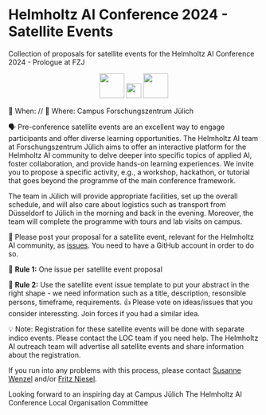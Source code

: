 # Helmholtz AI Conference 2024 - Satellite Events
Collection of proposals for satellite events for the Helmholtz AI Conference 2024 - Prologue at FZJ

<p align="center">
  <img src="https://github.com/DKRZ-AIM/HAI-HI-unconference-2023/assets/29659187/e642a0f3-d68a-4faf-895e-76706d773c76" height="50"> 
  <img src="https://github.com/DKRZ-AIM/HAI-HI-unconference-2023/assets/29659187/0dddb1b8-69c0-4aeb-8a68-aedb8b9f996b" height="30"> 
  <img src="https://github.com/DKRZ-AIM/HAI-HI-unconference-2023/assets/29659187/e642a0f3-d68a-4faf-895e-76706d773c76" height="50"> 
</p>

:calendar: When: //
:round_pushpin: Where: Campus Forschungszentrum Jülich


🗣️ Pre-conference satellite events are an excellent way to engage participants and offer diverse learning opportunities. The Helmholtz AI team at Forschungszentrum Jülich aims to offer an interactive platform for the Helmholtz AI community to delve deeper into specific topics of applied AI, foster collaboration, and provide hands-on learning experiences. We invite you to propose a specific activity, e.g., a workshop, hackathon, or tutorial that goes beyond the programme of the main conference framework.

The team in Jülich will provide appropriate facilities, set up the overall schedule, and will also care about logistics such as transport from Düsseldorf to Jülich in the morning and back in the evening. Moreover, the team will complete the programme with tours and lab visits on campus.

🤝 Please post your proposal for a satellite event, relevant for the Helmholtz AI community, as [issues](https://github.com/FZJ-INM1-BDA/HAICon2024-satellite-events/issues). You need to have a GitHub account in order to do so.

📜 **Rule 1:** One issue per satellite event proposal

📜 **Rule 2:** Use the satellite event issue template to put your abstract in the right shape - we need information such as a title, description, resonsible persons, timeframe, requirements.
👍 Please vote on ideas/issues that you consider interessting. Join forces if you had a similar idea.
 
💡 Note: Registration for these satellite events will be done with separate indico events. Please contact the LOC team if you need help. The Helmholtz AI outreach team will advertise all satellite events and share information about the registration. 

If you run into any problems with this process, please contact [Susanne Wenzel](mailto:s.wenzel@fz-juelich.de) and/or [Fritz Niesel](mailto:f.niesel@fz-juelich.de).

Looking forward to an inspiring day at Campus Jülich
The Helmholtz AI Conference Local Organisation Committee

